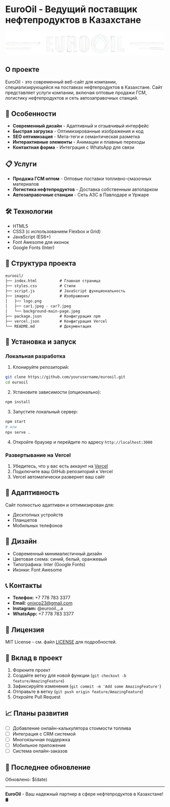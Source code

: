# EuroOil - Ведущий поставщик нефтепродуктов в Казахстане

![EuroOil Logo](images/logo.png)

## О проекте

EuroOil - это современный веб-сайт для компании, специализирующейся на поставках нефтепродуктов в Казахстане. Сайт представляет услуги компании, включая оптовые продажи ГСМ, логистику нефтепродуктов и сеть автозаправочных станций.

## 🚀 Особенности

- **Современный дизайн** - Адаптивный и отзывчивый интерфейс
- **Быстрая загрузка** - Оптимизированные изображения и код
- **SEO оптимизация** - Мета-теги и семантическая разметка
- **Интерактивные элементы** - Анимации и плавные переходы
- **Контактная форма** - Интеграция с WhatsApp для связи

## 📋 Услуги

- **Продажа ГСМ оптом** - Оптовые поставки топливно-смазочных материалов
- **Логистика нефтепродуктов** - Доставка собственным автопарком
- **Автозаправочные станции** - Сеть АЗС в Павлодаре и Уржаре

## 🛠️ Технологии

- HTML5
- CSS3 (с использованием Flexbox и Grid)
- JavaScript (ES6+)
- Font Awesome для иконок
- Google Fonts (Inter)

## 📁 Структура проекта

```
eurooil/
├── index.html          # Главная страница
├── styles.css          # Стили
├── script.js           # JavaScript функциональность
├── images/             # Изображения
│   ├── logo.png
│   ├── car1.jpeg - car7.jpeg
│   └── background-main-page.jpeg
├── package.json        # Конфигурация npm
├── vercel.json         # Конфигурация Vercel
└── README.md           # Документация
```

## 🚀 Установка и запуск

### Локальная разработка

1. Клонируйте репозиторий:
```bash
git clone https://github.com/yourusername/eurooil.git
cd eurooil
```

2. Установите зависимости (опционально):
```bash
npm install
```

3. Запустите локальный сервер:
```bash
npm start
# или
npx serve .
```

4. Откройте браузер и перейдите по адресу `http://localhost:3000`

### Развертывание на Vercel

1. Убедитесь, что у вас есть аккаунт на [Vercel](https://vercel.com)
2. Подключите ваш GitHub репозиторий к Vercel
3. Vercel автоматически развернет ваш сайт

## 📱 Адаптивность

Сайт полностью адаптивен и оптимизирован для:
- Десктопных устройств
- Планшетов
- Мобильных телефонов

## 🎨 Дизайн

- Современный минималистичный дизайн
- Цветовая схема: синий, белый, оранжевый
- Типографика: Inter (Google Fonts)
- Иконки: Font Awesome

## 📞 Контакты

- **Телефон:** +7 778 783 3377
- **Email:** onixcp23@gmail.com
- **Instagram:** @eurooil._.a
- **WhatsApp:** +7 778 783 3377

## 📄 Лицензия

MIT License - см. файл [LICENSE](LICENSE) для подробностей.

## 🤝 Вклад в проект

1. Форкните проект
2. Создайте ветку для новой функции (`git checkout -b feature/AmazingFeature`)
3. Зафиксируйте изменения (`git commit -m 'Add some AmazingFeature'`)
4. Отправьте в ветку (`git push origin feature/AmazingFeature`)
5. Откройте Pull Request

## 📈 Планы развития

- [ ] Добавление онлайн-калькулятора стоимости топлива
- [ ] Интеграция с CRM системой
- [ ] Многоязычная поддержка
- [ ] Мобильное приложение
- [ ] Система онлайн-заказов

## 🚀 Последнее обновление
Обновлено: $(date)

---

**EuroOil** - Ваш надежный партнер в сфере нефтепродуктов в Казахстане! 🛢️ 